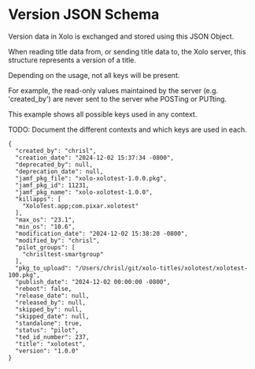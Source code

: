 # Version JSON Schema

Version data in Xolo is exchanged and stored using this JSON Object. 

When reading title data from, or sending title data to, the Xolo server, this structure represents a version of a title.

Depending on the usage, not all keys will be present. 

For example, the read-only values maintained by the server (e.g. 'created_by') are never sent to the server whe POSTing or PUTting. 

This example shows all possible keys used in any context.

TODO: Document the different contexts and which keys are used in each.

```
{
  "created_by": "chrisl",
  "creation_date": "2024-12-02 15:37:34 -0800",
  "deprecated_by": null,
  "deprecation_date": null,
  "jamf_pkg_file": "xolo-xolotest-1.0.0.pkg",
  "jamf_pkg_id": 11231,
  "jamf_pkg_name": "xolo-xolotest-1.0.0",
  "killapps": [
    "XoloTest.app;com.pixar.xolotest"
  ],
  "max_os": "23.1",
  "min_os": "10.6",
  "modification_date": "2024-12-02 15:38:20 -0800",
  "modified_by": "chrisl",
  "pilot_groups": [
    "chrisltest-smartgroup"
  ],
  "pkg_to_upload": "/Users/chrisl/git/xolo-titles/xolotest/xolotest-100.pkg",
  "publish_date": "2024-12-02 00:00:00 -0800",
  "reboot": false,
  "release_date": null,
  "released_by": null,
  "skipped_by": null,
  "skipped_date": null,
  "standalone": true,
  "status": "pilot",
  "ted_id_number": 237,
  "title": "xolotest",
  "version": "1.0.0"
}
```